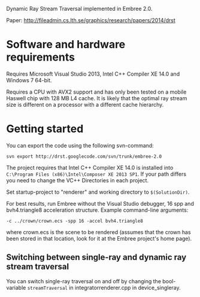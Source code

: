 Dynamic Ray Stream Traversal implemented in Embree 2.0.

Paper: http://fileadmin.cs.lth.se/graphics/research/papers/2014/drst

# Software and hardware requirements #

Requires Microsoft Visual Studio 2013, Intel C++ Compiler XE 14.0 and Windows 7 64-bit.

Requires a CPU with AVX2 support and has only been tested on a mobile Haswell chip with 128 MB L4 cache. It is likely that the optimal ray stream size is different on a processor with a different cache hierarchy.

# Getting started #

You can export the code using the following svn-command:

```
svn export http://drst.googlecode.com/svn/trunk/embree-2.0
```

The project requires that Intel C++ Compiler XE 14.0 is installed into `C:\Program Files (x86)\Intel\Composer XE 2013 SP1`. If your path differs you need to change the VC++ Directories in each project.

Set startup-project to "renderer" and working directory to `$(SolutionDir)`.

For best results, run Embree without the Visual Studio debugger, 16 spp and bvh4.triangle8 acceleration structure. Example command-line arguments:

```
-c ../crown/crown.ecs -spp 16 -accel bvh4.triangle8
```

where crown.ecs is the scene to be rendered (assumes that the crown has been stored in that location, look for it at the Embree project's home page).

## Switching between single-ray and dynamic ray stream traversal ##

You can switch single-ray traversal on and off by changing the bool-variable `streamTraversal` in integratorrenderer.cpp in device\_singleray.
